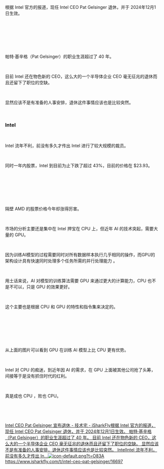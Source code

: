 <p>根据 Intel 官方的报道，现任 Intel CEO Pat Gelsinger 退休，并于 2024年12月1日生效。</p> <br><p style="text-align:center;"><img alt="" src="https://i-blog.csdnimg.cn/direct/1591da19160a4c418a2c1a5c3ddbb4f0.jpeg" /></p> <br><p></p> <br><p>帕特·基辛格（Pat Gelsinger）的职业生涯超过了 40 年。</p> <br><p>目前 Intel 还在物色新的 CEO，这么大的一个半导体企业 CEO 毫无征兆的退休而且还留下了职位的空缺。</p> <br><p>显然应该不是有准备的人事安排，退休这件事情应该也是比较突然。</p> <br><h3>Intel</h3> <br><p>Intel 流年不利，前没有多久才传出 Intel 进行了较大规模的裁员。</p> <br><p>同时一年内股票，Intel 到目前为止下跌了超过 43%，目前的价格在 $23.93。</p> <br><p style="text-align:center;"><img alt="" src="https://i-blog.csdnimg.cn/direct/9a25ac841e17411c8d1340efbbc22a67.jpeg" /></p> <br><p></p> <br><p>隔壁 AMD 的股票价格今年却涨得厉害。</p> <br><p>市场的分析主要还是集中在 Intel 押宝在 CPU 上，但近年 AI 的技术突起，需要大量的 GPU。</p> <br><p>因为训练AI模型的过程需要同时对所有数据样本执行几乎相同的操作，而GPU的架构设计具有快速同时处理多个任务所需的并行处理能力 。</p> <br><p>用土话来说，AI 对模型的训练算法需要 GPU 来通过更大的计算能力，CPU 也不是不可以，只是 GPU 的效果更好。</p> <br><p>这个主要也是根据 CPU 和 GPU 的特性和指令集来决定的。</p> <br><p style="text-align:center;"><img alt="" src="https://i-blog.csdnimg.cn/direct/4ebcae27d53f47d3a472bc5c27b07b4a.png" /></p> <br><p></p> <br><p>从上面的图片可以看到 GPU 在训练 AI 模型上比 CPU 更有优势。</p> <br><p>Intel 对 CPU 的痴迷，到近年因 AI 的需求，在 GPU 上面被其他公司抢了头筹，间接等于是没有抓住时代的红利。</p> <br><p>真是成也 CPU ，败也 CPU。</p> <br><p></p> <br><p><a class="has-card" href="https://www.isharkfly.com/t/intel-ceo-pat-gelsinger/16697" rel="nofollow" title="Intel CEO Pat Gelsinger 宣布退休 - 技术宅 - iSharkFly"><span class="link-card-box"><span class="link-title">Intel CEO Pat Gelsinger 宣布退休 - 技术宅 - iSharkFly</span><span class="link-desc">根据 Intel 官方的报道，现任 Intel CEO Pat Gelsinger 退休，并于 2024年12月1日生效。 帕特·基辛格（Pat Gelsinger）的职业生涯超过了 40 年。 目前 Intel 还在物色新的 CEO，这么大的一个半导体企业 CEO 毫无征兆的退休而且还留下了职位的空缺。 显然应该不是有准备的人事安排，退休这件事情应该也是比较突然。 IntelIntel 流年不利，前没有多久才传出 In…</span><span class="link-link"><img class="link-link-icon" src="https://csdnimg.cn/release/blog_editor_html/release2.3.7/ckeditor/plugins/CsdnLink/icons/icon-default.png?t=O83A" alt="icon-default.png?t=O83A" />https://www.isharkfly.com/t/intel-ceo-pat-gelsinger/16697</span></span></a></p>